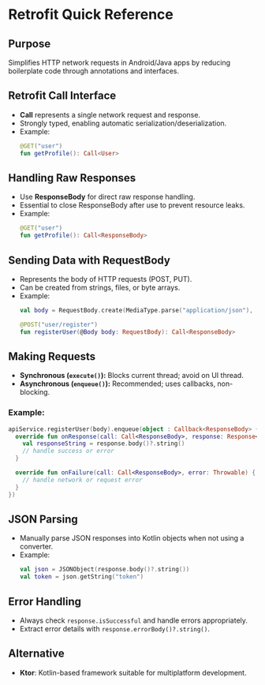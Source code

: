 # Retrofit Quick Reference

## Purpose
Simplifies HTTP network requests in Android/Java apps by reducing boilerplate code through annotations and interfaces.

## Retrofit Call Interface
- **Call<T>** represents a single network request and response.
- Strongly typed, enabling automatic serialization/deserialization.
- Example:
  ```kotlin
  @GET("user")
  fun getProfile(): Call<User>
  ```

## Handling Raw Responses
- Use **ResponseBody** for direct raw response handling.
- Essential to close ResponseBody after use to prevent resource leaks.
- Example:
  ```kotlin
  @GET("user")
  fun getProfile(): Call<ResponseBody>
  ```

## Sending Data with RequestBody
- Represents the body of HTTP requests (POST, PUT).
- Can be created from strings, files, or byte arrays.
- Example:
  ```kotlin
  val body = RequestBody.create(MediaType.parse("application/json"), jsonBody)

  @POST("user/register")
  fun registerUser(@Body body: RequestBody): Call<ResponseBody>
  ```

## Making Requests
- **Synchronous (`execute()`):** Blocks current thread; avoid on UI thread.
- **Asynchronous (`enqueue()`):** Recommended; uses callbacks, non-blocking.

### Example:
```kotlin
apiService.registerUser(body).enqueue(object : Callback<ResponseBody> {
  override fun onResponse(call: Call<ResponseBody>, response: Response<ResponseBody>) {
    val responseString = response.body()?.string()
    // handle success or error
  }

  override fun onFailure(call: Call<ResponseBody>, error: Throwable) {
    // handle network or request error
  }
})
```

## JSON Parsing
- Manually parse JSON responses into Kotlin objects when not using a converter.
- Example:
  ```kotlin
  val json = JSONObject(response.body()?.string())
  val token = json.getString("token")
  ```

## Error Handling
- Always check `response.isSuccessful` and handle errors appropriately.
- Extract error details with `response.errorBody()?.string()`.

## Alternative
- **Ktor**: Kotlin-based framework suitable for multiplatform development.

